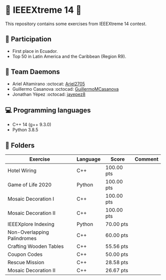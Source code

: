 # 🚀 IEEEXtreme 14 🚀

This repository contains some exercises from IEEEXtreme 14 contest.

## 🥇 Participation

- First place in Ecuador.
- Top 50 in Latin America and the Caribbean (Region R9).

## 👹 Team Daemons

- Ariel Altamirano :octocat: [Ariel2705](https://github.com/Ariel2705)
- Guillermo Casanova :octocad: [GuillermoMCasanova](https://github.com/GuillermoMCasanova)
- Jonathan Yépez :octocad: [jayepez8](https://github.com/jayepez8)

## 💻 Programming languages

- C++ 14 (g++ 9.3.0)
- Python 3.8.5

## 📁 Folders

| Exercise                    | Language | Score      | Comment |
| --------------------------- | -------- | ---------- | ------- |
| Hotel Wiring                | C++      | 100.00 pts |         |
| Game of Life 2020           | Python   | 100.00 pts |         |
| Mosaic Decoration I         | C++      | 100.00 pts |         |
| Mosaic Decoration II        | C++      | 100.00 pts |         |
| IEEEXplore Indexing         | Python   | 70.00 pts  |         |
| Non-Overlapping Palindromes | C++      | 60.00 pts  |         |
| Crafting Wooden Tables      | C++      | 55.56 pts  |         |
| Coupon Codes                | C++      | 50.00 pts  |         |
| Rescue Mission              | C++      | 28.58 pts  |         |
| Mosaic Decoration II        | C++      | 26.67 pts  |         |
